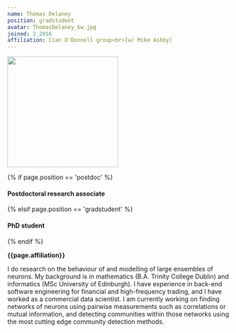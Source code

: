 ```yaml
---
name: Thomas Delaney
position: gradstudent
avatar: ThomasDelaney_bw.jpg
joined: 2_2016
affiliation: Cian O'Donnell group<br>[w/ Mike Ashby]
---
```


<img width="250" src="{{site.baseurl}}/images/people/{{page.avatar}}" data-action="zoom">

 {% if page.position == 'postdoc' %}
<h4>Postdoctoral research associate</h4>
 {% elsif page.position == 'gradstudent' %}
<h4>PhD student</h4>
 {% endif %}

<b>{{page.affiliation}}</b>

I do research on the behaviour of and modelling of large ensembles of neurons. My background is in mathematics (B.A. Trinity College Dublin) and informatics (MSc University of Edinburgh). I have experience in back-end software engineering for financial and high-frequency trading, and I have worked as a commercial data scientist. I am currently working on finding networks of neurons using pairwise measurements such as correlations or mutual information, and detecting communities within those networks using the most cutting edge community detection methods.